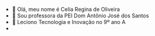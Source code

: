 - 👋 Olá, meu nome é Celia Regina de Oliveira
- 👀 Sou professora da PEI Dom Antônio José dos Santos
- 🌱 Leciono Tecnologia e Inovação no 9º ano A
-

<!---
Vivire33/Vivire33 is a ✨ special ✨ repository because its `README.md` (this file) appears on your GitHub profile.
You can click the Preview link to take a look at your changes.
--->
